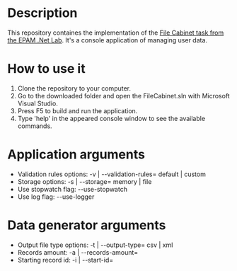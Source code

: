 # Description
This repository containes the implementation of the [File Cabinet task from the EPAM .Net Lab](https://github.com/epam-dotnet-lab/file-cabinet-task).
It's a console application of managing user data.

# How to use it
1) Clone the repository to your computer.
2) Go to the downloaded folder and open the FileCabinet.sln with Microsoft Visual Studio.
3) Press F5 to build and run the application.
4) Type 'help' in the appeared console window to see the available commands.

# Application arguments
- Validation rules options: -v | --validation-rules= default | custom
- Storage options: -s | --storage= memory | file
- Use stopwatch flag: --use-stopwatch
- Use log flag: --use-logger

# Data generator arguments
- Output file type options: -t | --output-type= csv | xml
- Records amount: -a | --records-amount=
- Starting record id: -i | --start-id=